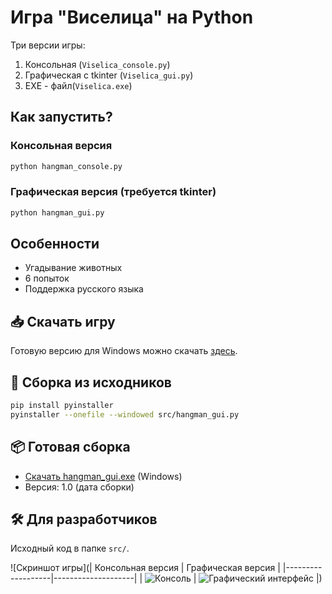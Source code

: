 # Игра "Виселица" на Python

Три версии игры:
1. Консольная (`Viselica_console.py`)
2. Графическая с tkinter (`Viselica_gui.py`)
3. EXE - файл(`Viselica.exe`)
## Как запустить?
### Консольная версия
```bash
python hangman_console.py
```

### Графическая версия (требуется tkinter)
```bash
python hangman_gui.py
```

## Особенности
- Угадывание животных
- 6 попыток
- Поддержка русского языка

## 📥 Скачать игру
Готовую версию для Windows можно скачать [здесь](dist/Viselica.exe).

## 🔨 Сборка из исходников
```bash
pip install pyinstaller
pyinstaller --onefile --windowed src/hangman_gui.py
```

## 📦 Готовая сборка
- [Скачать hangman_gui.exe](dist/Viselica.exe) (Windows)
- Версия: 1.0 (дата сборки)

## 🛠 Для разработчиков
Исходный код в папке `src/`.

![Скриншот игры](| Консольная версия | Графическая версия |
|-------------------|--------------------|
| ![Консоль](images/console.png) | ![Графический интерфейс](images/gui.png) |)  
